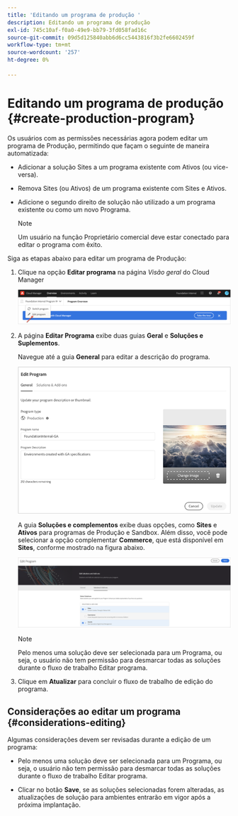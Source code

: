 ```yaml
---
title: 'Editando um programa de produção '
description: Editando um programa de produção
exl-id: 745c10af-f0a0-49e9-bb79-3fd058fad16c
source-git-commit: 09d5d125840abb6d6cc5443816f3b2fe6602459f
workflow-type: tm+mt
source-wordcount: '257'
ht-degree: 0%

---
```


# Editando um programa de produção {#create-production-program}

Os usuários com as permissões necessárias agora podem editar um programa de Produção, permitindo que façam o seguinte de maneira automatizada:

* Adicionar a solução Sites a um programa existente com Ativos (ou vice-versa).
* Remova Sites (ou Ativos) de um programa existente com Sites e Ativos.
* Adicione o segundo direito de solução não utilizado a um programa existente ou como um novo Programa.

   >[!NOTE]
   >Um usuário na função Proprietário comercial deve estar conectado para editar o programa com êxito.

Siga as etapas abaixo para editar um programa de Produção:

1. Clique na opção **Editar programa** na página *Visão geral* do Cloud Manager

   ![](assets/edit-program-overview.png)

1. A página **Editar Programa** exibe duas guias **Geral** e **Soluções e Suplementos**.

   Navegue até a guia **General** para editar a descrição do programa.

   ![](assets/edit-program-prod1.png)

   A guia **Soluções e complementos** exibe duas opções, como **Sites** e **Ativos** para programas de Produção e Sandbox. Além disso, você pode selecionar a opção complementar **Commerce**, que está disponível em **Sites**, conforme mostrado na figura abaixo.

   ![](assets/edit-prg.png)

   >[!NOTE]
   >Pelo menos uma solução deve ser selecionada para um Programa, ou seja, o usuário não tem permissão para desmarcar todas as soluções durante o fluxo de trabalho Editar programa.

1. Clique em **Atualizar** para concluir o fluxo de trabalho de edição do programa.


## Considerações ao editar um programa {#considerations-editing}

Algumas considerações devem ser revisadas durante a edição de um programa:

* Pelo menos uma solução deve ser selecionada para um Programa, ou seja, o usuário não tem permissão para desmarcar todas as soluções durante o fluxo de trabalho Editar programa.

* Clicar no botão **Save**, se as soluções selecionadas forem alteradas, as atualizações de solução para ambientes entrarão em vigor após a próxima implantação.
